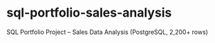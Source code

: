 # sql-portfolio-sales-analysis
SQL Portfolio Project – Sales Data Analysis (PostgreSQL, 2,200+ rows)
